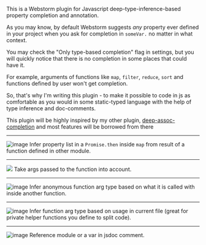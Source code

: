 This is a Webstorm plugin for Javascript deep-type-inference-based property completion and annotation.

As you may know, by default Webstorm suggests _any_ property ever defined in 
your project when you ask for completion in `someVar.` no matter in what context.

You may check the "Only type-based completion" flag in settings, but you will 
quickly notice that there is no completion in some places that could have it. 

For example, arguments of functions like `map`, `filter`, `reduce`, 
`sort` and functions defined by user won't get completion.

So, that's why I'm writing this plugin - to make it possible to code in js as comfortable as you 
would in some static-typed language with the help of type inference and doc-comments.

This plugin will be highly inspired by my other plugin, 
[deep-assoc-completion](https://plugins.jetbrains.com/plugin/9927-deep-assoc-completion) 
and most features will be borrowed from there

_______________________

![image](https://user-images.githubusercontent.com/5202330/50491395-c90cd680-0a1a-11e9-9510-fa996c8924ed.png)
Infer property list in a `Promise.then` inside `map` from result of a function defined in other module.
_______________________

![](https://user-images.githubusercontent.com/5202330/50492068-28201a80-0a1e-11e9-946f-7525aebd59ca.png)
Take args passed to the function into account.

_______________________

![image](https://user-images.githubusercontent.com/5202330/50492169-c01e0400-0a1e-11e9-9eff-44d2cfebe09b.png)
Infer anonymous function arg type based on what it is called with inside another function.

_______________________

![image](https://user-images.githubusercontent.com/5202330/50492329-a4ffc400-0a1f-11e9-93dd-2cc3a5ea6fa2.png)
Infer function arg type based on usage in current file (great for private helper functions you define to split code).

_______________________

![image](https://user-images.githubusercontent.com/5202330/50492452-5acb1280-0a20-11e9-93f7-75ff4308daa1.png)
Reference module or a var in jsdoc comment.
